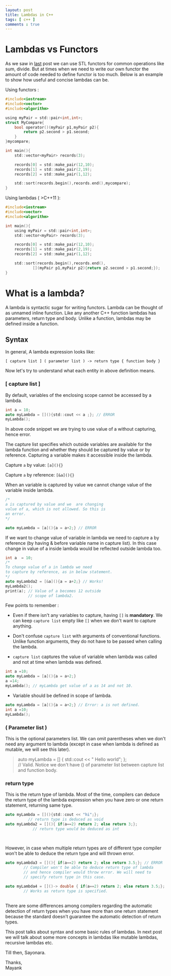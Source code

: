 ```yaml
---
layout: post
title: Lambdas in C++
tags: [ c++ ]
comments : true
---
```


# Lambdas vs Functors

As we saw in [last](https://mayankj08.github.io/2017/07/06/Functors-In-C++-II/) post we can use STL functors for common operations like sum, divide. But at times when we need to write our own functor the amount of code needed to define functor is too much. Below is an example to show how useful and concise lambdas can be.

Using functors :

```c
#include<iostream>
#include<vector>
#include<algorithm>

using myPair = std::pair<int,int>;
struct MyCompare{
    bool operator()(myPair p1,myPair p2){
        return p2.second > p1.second;
    }
}mycompare;

int main(){
    std::vector<myPair> records(3);

    records[0] = std::make_pair(12,10);
    records[1] = std::make_pair(2,19);
    records[2] = std::make_pair(1,12);

    std::sort(records.begin(),records.end(),mycompare);
}
```

Using lambdas ( >C++11 ):

```c
#include<iostream>
#include<vector>
#include<algorithm>

int main(){
    using myPair = std::pair<int,int>;
    std::vector<myPair> records(3);

    records[0] = std::make_pair(12,10);
    records[1] = std::make_pair(2,19);
    records[2] = std::make_pair(1,12);

    std::sort(records.begin(),records.end(),
            [](myPair p1,myPair p2){return p2.second > p1.second;});
}
```

# What is a lambda?

A lambda is syntactic sugar for writing functors. Lambda can be thought of as unnamed inline function. Like any another C++ function lambdas has parameters, return type and body. Unlike a function, lambdas may be defined inside a function.

## Syntax

In general, A lambda expression looks like:

```
[ capture list ] ( parameter list ) -> return type { function body }
```

Now let's try to understand what each entity in above definition means.

### [ capture list ] 

By default, variables of the enclosing scope cannot be accessed by a lambda. 

```c
int a = 10;
auto myLambda = [](){std::cout << a ;}; // ERROR
myLambda();
```
In above code snippet we are trying to use value of a without capturing, hence error. 

The capture list specifies which outside variables are available for the lambda function and whether they should be captured by value  or by reference. Capturing a variable makes it accessible inside the lambda.

Capture `a` by value: `[a](){}`   
 
Capture `a` by reference: `[&a](){}` 

When an variable is captured by value we cannot change value of the variable inside lambda.

```c
/*
a is captured by value and we  are changing 
value of a, which is not allowed. So this is 
an error. 
*/

auto myLambda = [a](){a = a+2;} // ERROR
```

If we want to change value of variable in lambda we need to capture a by reference (by having & before variable name in capture list). In this case change in value of a inside lambda would be reflected outside lambda too.

```c
int a  = 10;
/*
To change value of a in lambda we need
to capture by reference, as in below statement.
*/
auto myLambda2 = [&a](){a = a+2;} // Works!
myLambda2();
print(a); // Value of a becomes 12 outside
	      // scope of lambda2.

```

Few points to remember : 

* Even if there isn't any variables to capture, having `[]` is **mandatory**. We can keep `capture list` empty like `[]` when we don't want to capture anything. 

* Don't confuse `capture list` with arguments of conventional functions. Unlike function arguments, they do not have to be passed when calling the lambda.  

* `capture list` captures the value of variable when lambda was called and not at time when lambda was defined.
```c
int a =10;
auto myLambda = [a](){a = a+2;}
a =14;
myLambda(); // myLambda get value of a as 14 and not 10.
```

* Variable should be defined in scope of lambda. 
```c
auto myLambda = [a](){a = a+2;} // Error: a is not defined.
int a =10;
myLambda(); 
```
### ( Parameter list ) 

This is the optional parameters list. We can omit parentheses when we don't need any argument to lambda (except in case when lambda is defined as mutable, we will see this later).

> auto myLambda = [] { std::cout << " Hello world"; };  
> // Valid. Notice we don't have () of parameter list between
> capture list and function body.

### return type

This is the return type of lambda. Most of the time, compilers can deduce the return type of the lambda expression when you have zero or one return statement, returning same type.  ```cauto myLambda = [](){std::cout << "hi";}; 
          // return type is deduced as void
auto myLambda2 = [](){ if(a==2) return 2; else return 3;};
			// return type would be deduced as int
	
	
```

However, in case when multiple return types are of different type compiler won't be able to deduce the return type and will thrown error. 

```c
auto myLambda3 = [](){ if(a==2) return 2; else return 3.5;}; // ERROR
		// Compiler won't be able to deduce return type of lambda
		// and hence compiler would throw error. We will need to
		// specify return type in this case. 

auto myLambda4 = []()-> double { if(a==2) return 2; else return 3.5;};
		// Works as return type is specified.
		
```

There are some differences among compilers regarding the automatic detection of return types when you have more than one return statement because the standard doesn't guarantee the automatic detection of return types.This post talks about syntax and some basic rules of lambdas. In next post we will talk about some more concepts in lambdas like mutable lambdas, recursive lambdas etc.

Till then, Sayonara. 

Thanks,  
Mayank


